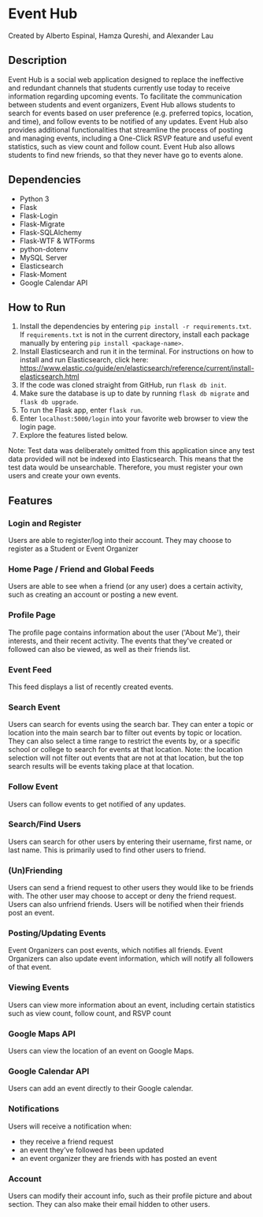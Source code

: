 # Event Hub
Created by Alberto Espinal, Hamza Qureshi, and Alexander Lau

## Description
Event Hub is a social web application designed to replace the ineffective and redundant channels that students currently use today to receive information regarding upcoming events. To facilitate the communication between students and event organizers, Event Hub allows students to search for events based on user preference (e.g. preferred topics, location, and time), and follow events to be notified of any updates. Event Hub also provides additional functionalities that streamline the process of posting and managing events, including a One-Click RSVP feature and useful event statistics, such as view count and follow count. Event Hub also allows students to find new friends, so that they never have go to events alone.

## Dependencies

- Python 3
- Flask
- Flask-Login
- Flask-Migrate
- Flask-SQLAlchemy
- Flask-WTF & WTForms
- python-dotenv
- MySQL Server
- Elasticsearch
- Flask-Moment
- Google Calendar API

## How to Run

1. Install the dependencies by entering `pip install -r requirements.txt`. If `requirements.txt` is not in the current directory, install each package manually by entering `pip install <package-name>`.
2. Install Elasticsearch and run it in the terminal. For instructions on how to install and run Elasticsearch, click here: https://www.elastic.co/guide/en/elasticsearch/reference/current/install-elasticsearch.html
3. If the code was cloned straight from GitHub, run `flask db init`.
4. Make sure the database is up to date by running `flask db migrate` and `flask db upgrade`.
5. To run the Flask app, enter `flask run`.
6. Enter `localhost:5000/login` into your favorite web browser to view the login page.
7. Explore the features listed below.

Note: Test data was deliberately omitted from this application since any test data provided will not be indexed into Elasticsearch. This means that the test data would be unsearchable. Therefore, you must register your own users and create your own events.

## Features

### Login and Register
Users are able to register/log into their account. They may choose to register as a Student or Event Organizer

### Home Page / Friend and Global Feeds
Users are able to see when a friend (or any user) does a certain activity, such as creating an account or posting a new event.

### Profile Page
The profile page contains information about the user ('About Me'), their interests, and their recent activity. The events that they've created or followed can also be viewed, as well as their friends list.

### Event Feed
This feed displays a list of recently created events.

### Search Event
Users can search for events using the search bar. They can enter a topic or location into the main search bar to filter out events by topic or location. They can also select a time range to restrict the events by, or a specific school or college to search for events at that location. Note: the location selection will not filter out events that are not at that location, but the top search results will be events taking place at that location.

### Follow Event
Users can follow events to get notified of any updates.

### Search/Find Users
Users can search for other users by entering their username, first name, or last name. This is primarily used to find other users to friend.

### (Un)Friending
Users can send a friend request to other users they would like to be friends with. The other user may choose to accept or deny the friend request. Users can also unfriend friends. Users will be notified when their friends post an event.

### Posting/Updating Events
Event Organizers can post events, which notifies all friends. Event Organizers can also update event information, which will notify all followers of that event.

### Viewing Events
Users can view more information about an event, including certain statistics such as view count, follow count, and RSVP count

### Google Maps API
Users can view the location of an event on Google Maps.

### Google Calendar API
Users can add an event directly to their Google calendar.

### Notifications
Users will receive a notification when:
- they receive a friend request
- an event they've followed has been updated
- an event organizer they are friends with has posted an event

### Account
Users can modify their account info, such as their profile picture and about section. They can also make their email hidden to other users.